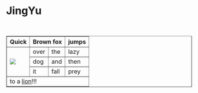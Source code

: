# JingYu
<!DOCTYPE html>
<html>

<body>

<table border="1" width="50%">
<tr>
  <th>Quick</th>
  <th colspan="2">Brown fox</th>
  <th>jumps</th>
</tr>
<tr>
  <td rowspan="3"><img src="https://www.kasandbox.org/programming-images/avatars/duskpin-ultimate.png"</td>
  <td>over</td>
  <td>the</td>
  <td>lazy</td>
</tr>
<tr>
  <td>dog</td>
  <td>and</td>
  <td>then</td>
</tr>
<tr>
  <td>it</td>
  <td>fall</td>
  <td>prey</td>
</tr>
<tr> 
  <td colspan="4">to a <a href="mailto:lion@mail.com?Subject=I want to challenge you!!!">lion</a>!!!</td>
</table>
</body>
</html>
